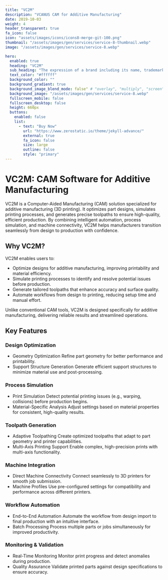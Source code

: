 ```yaml
---
title: "VC2M"
description: "VCANUS CAM for Additive Manufacturing"
date: 2019-10-03
weight: 4
header_transparent: true
fa_icon: false
icon: "assets/images/icons/icons8-merge-git-100.png"
thumbnail: "/assets/images/gen/services/service-8-thumbnail.webp"
image: "/assets/images/gen/services/service-8.webp"

hero:
  enabled: true
  heading: "VC2M"
  sub_heading: "The expression of a brand including its name, trademark, and visual appearance."
  text_color: "#ffffff"
  background_color: ""
  background_gradient: true
  background_image_blend_mode: false" # "overlay", "multiply", "screen"
  background_image: "/assets/images/gen/services/service-8.webp"
  fullscreen_mobile: false
  fullscreen_desktop: false
  height: 660px
  buttons:
    enabled: false
    list:
      - text: "Buy Now"
        url: "https://www.zerostatic.io/theme/jekyll-advance/"
        external: true
        fa_icon: false
        size: large
        outline: false
        style: "primary"
---
```


# VC2M: CAM Software for Additive Manufacturing

VC2M is a Computer-Aided Manufacturing (CAM) solution specialized for additive manufacturing (3D printing). It optimizes part designs, simulates printing processes, and generates precise toolpaths to ensure high-quality, efficient production. By combining intelligent automation, process simulation, and machine connectivity, VC2M helps manufacturers transition seamlessly from design to production with confidence.

## Why VC2M?
VC2M enables users to:
- Optimize designs for additive manufacturing, improving printability and material efficiency.
- Simulate printing processes to identify and resolve potential issues before production.
- Generate tailored toolpaths that enhance accuracy and surface quality.
- Automate workflows from design to printing, reducing setup time and manual effort.

Unlike conventional CAM tools, VC2M is designed specifically for additive manufacturing, delivering reliable results and streamlined operations.

## Key Features
### Design Optimization
- Geometry Optimization
Refine part geometry for better performance and printability.
- Support Structure Generation
Generate efficient support structures to minimize material use and post-processing.

### Process Simulation
- Print Simulation
Detect potential printing issues (e.g., warping, collisions) before production begins.
- Material-Specific Analysis
Adjust settings based on material properties for consistent, high-quality results.

### Toolpath Generation
- Adaptive Toolpathing
Create optimized toolpaths that adapt to part geometry and printer capabilities.
- Multi-Axis Printing Support
Enable complex, high-precision prints with multi-axis functionality.

### Machine Integration
- Direct Machine Connectivity
Connect seamlessly to 3D printers for smooth job submission.
- Machine Profiles
Use pre-configured settings for compatibility and performance across different printers.

### Workflow Automation
- End-to-End Automation
Automate the workflow from design import to final production with an intuitive interface.
- Batch Processing
Process multiple parts or jobs simultaneously for improved productivity.

### Monitoring & Validation
- Real-Time Monitoring
Monitor print progress and detect anomalies during production.
- Quality Assurance
Validate printed parts against design specifications to ensure accuracy.
